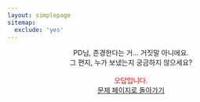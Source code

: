 ```yaml
---
layout: simplepage
sitemap:
  exclude: 'yes'
---
```



<p align="center">
PD님, 존경한다는 거... 거짓말 아니에요.<br>
그 편지, 누가 보냈는지 궁금하지 않으세요?<br>
<br>
<span style="color: red">오답입니다.<br></span>
<a href="/labyrinth/un520181004">문제 페이지로 돌아가기</a>
<br>
</p>